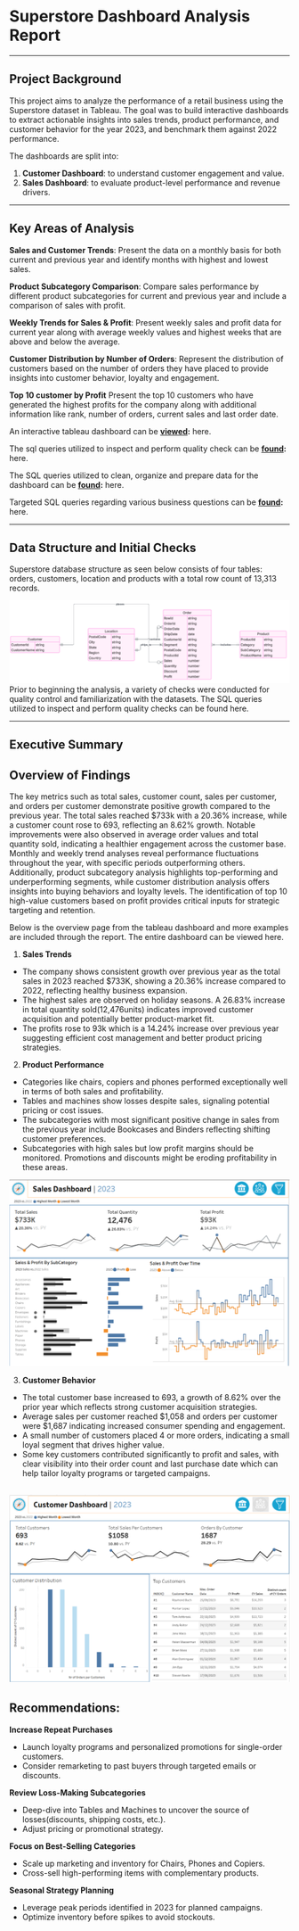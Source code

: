 # Superstore Dashboard Analysis Report


---
## Project Background

This project aims to analyze the performance of a retail business using the Superstore dataset in Tableau. The goal was to build interactive dashboards to extract actionable insights into sales trends, product performance, and customer behavior for the year 2023, and benchmark them against 2022 performance.

The dashboards are split into:
1. **Customer Dashboard**: to understand customer engagement and value.
2. **Sales Dashboard**:  to evaluate product-level performance and revenue drivers.

---

## Key Areas of Analysis

**Sales and Customer Trends**: Present the data on a monthly basis for both current and previous year and identify months with highest and lowest sales.

**Product Subcategory Comparison**: Compare sales performance by different product subcategories for current and previous year and include a comparison of sales with profit.

**Weekly Trends for Sales & Profit**: Present weekly sales and profit data for current year along with average weekly values and highest weeks that are above and below the average.

**Customer Distribution by Number of Orders**: Represent the distribution of customers based on the number of orders they have placed to provide insights into customer behavior, loyalty and engagement.

**Top 10 customer by Profit**
Present the top 10 customers who have generated the highest profits for the company along with additional information like rank, number of orders, current sales and last order date.

An interactive tableau dashboard can be **[viewed](https://github.com/):** here.

The sql queries utilized to inspect and perform quality check can be **[found](https://github.com/):** here.

The SQL queries utilized to clean, organize and prepare data for the dashboard can be **[found](https://github.com/):** here.

Targeted SQL queries regarding various business questions can be **[found](https://github.com/):** here.


---

## Data Structure and Initial Checks

Superstore database structure as seen below consists of four tables: orders, customers, location and products with a total row count of 13,313 records.

![Entity Relationship Diagram](img/erd.png)
Prior to beginning the analysis, a variety of checks were conducted for quality control and familiarization with the datasets. The SQL queries utilized to inspect and perform quality checks can be found here.


---

## Executive Summary

## Overview of Findings

The key metrics such as total sales, customer count, sales per customer, and  orders per customer demonstrate positive growth compared to the previous year. The total sales reached $733k with a 20.36% increase, while a customer count rose to 693, reflecting an 8.62% growth. Notable improvements were also observed in average order values and total quantity sold, indicating a healthier engagement across the customer base. Monthly and weekly trend analyses reveal performance fluctuations throughout the year, with specific periods outperforming others. Additionally, product subcategory analysis highlights top-performing and underperforming segments, while customer distribution analysis offers insights into buying behaviors and loyalty levels. The identification of top 10 high-value customers based on profit provides critical inputs for strategic targeting and retention.

Below is the overview page from the tableau dashboard and more examples are included through the report. The entire dashboard can be viewed here.

1. **Sales Trends**
- The company shows consistent growth over previous year as the total sales in 2023 reached $733K, showing a 20.36% increase compared to 2022, reflecting healthy business expansion.
- The highest sales are observed on holiday seasons. A 26.83% increase in total quantity sold(12,476units) indicates improved customer acquisition and potentially better product-market fit. 
- The profits rose to 93k which is a 14.24% increase over previous year suggesting efficient cost management and better product pricing strategies.

2. **Product Performance**
- Categories like chairs, copiers and phones performed exceptionally well in terms of both sales and profitability.
- Tables and machines show losses despite sales, signaling potential pricing or cost issues.
- The subcategories with most significant positive change in sales from the previous year include Bookcases and Binders reflecting shifting customer preferences.
- Subcategories with high sales but low profit margins should be monitored.  Promotions and discounts might be eroding profitability in these areas.


![Sales Dashboard](img/sales-dashboard.png)

3. **Customer Behavior**
- The total customer base increased to 693, a growth of 8.62% over the prior year which reflects strong customer acquisition strategies.
- Average sales per customer reached $1,058 and orders per customer were $1,687 indicating increased consumer spending and engagement.
- A small number of customers placed 4 or more orders, indicating a small loyal segment that drives higher value.
- Some key customers contributed significantly to profit and sales, with clear visibility into their order count and last purchase date which can help tailor loyalty programs or targeted campaigns.


![Customer Dashboard](img/customer-dashboard.png)
---

## Recommendations:

**Increase Repeat Purchases**
- Launch loyalty programs and personalized promotions for single-order customers.
- Consider remarketing to past buyers through targeted emails or discounts.

**Review Loss-Making Subcategories**
- Deep-dive into Tables and Machines to uncover the source of losses(discounts, shipping costs, etc.).
- Adjust pricing or promotional strategy.

**Focus on Best-Selling Categories**
- Scale up marketing and inventory for Chairs, Phones and Copiers.
- Cross-sell high-performing items with complementary products.

**Seasonal Strategy Planning**
- Leverage peak periods identified in 2023 for planned campaigns.
- Optimize inventory before spikes to avoid stockouts.






